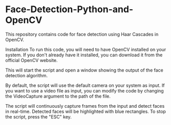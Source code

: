# Face-Detection-Python-and-OpenCV

This repository contains code for face detection using Haar Cascades in OpenCV.

Installation
To run this code, you will need to have OpenCV installed on your system. If you don't already have it installed, you can download it from the official OpenCV website.

This will start the script and open a window showing the output of the face detection algorithm.

By default, the script will use the default camera on your system as input. If you want to use a video file as input, you can modify the code by changing the VideoCapture argument to the path of the file.

The script will continuously capture frames from the input and detect faces in real-time. Detected faces will be highlighted with blue rectangles. To stop the script, press the "ESC" key.
